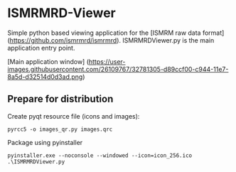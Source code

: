 # ISMRMRD-Viewer
Simple python based viewing application for the [ISMRM raw data format] (https://github.com/ismrmrd/ismrmrd).
ISMRMRDViewer.py is the main application entry point.

[Main application window] (https://user-images.githubusercontent.com/26109767/32781305-d89ccf00-c944-11e7-8a5d-d32514d0d3ad.png)

## Prepare for distribution
Create pyqt resource file (icons and images):
```
pyrcc5 -o images_qr.py images.qrc
```

Package using pyinstaller
```
pyinstaller.exe --noconsole --windowed --icon=icon_256.ico .\ISMRMRDViewer.py
```
